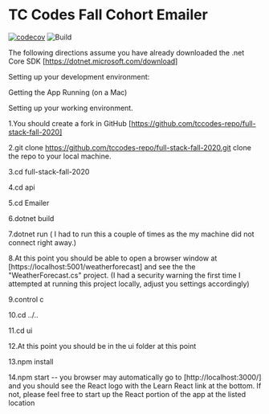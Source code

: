 # TC Codes Fall Cohort Emailer

[![codecov](https://codecov.io/gh/tccodes-repo/full-stack-fall-2020/branch/master/graph/badge.svg)](https://codecov.io/gh/tccodes-repo/full-stack-fall-2020)
![Build](https://github.com/tccodes-repo/full-stack-fall-2020/workflows/Build/badge.svg)

The following directions assume you have already downloaded the
.net Core SDK [https://dotnet.microsoft.com/download]

Setting up your development environment:

Getting the App Running
(on a Mac)

Setting up your working environment.

1.You should create a fork in GitHub [https://github.com/tccodes-repo/full-stack-fall-2020]

2.git clone https://github.com/tccodes-repo/full-stack-fall-2020.git clone the repo to your local machine.

3.cd full-stack-fall-2020

4.cd api

5.cd Emailer

6.dotnet build

7.dotnet run ( I had to run this a couple of times as the my machine did not connect right away.)

8.At this point you should be able to open a browser window at
[https://localhost:5001/weatherforecast] and see the the "WeatherForecast.cs" project. (I had a security warning the first time I attempted at running this project locally, adjust you settings accordingly)

9.control c

10.cd ../..

11.cd ui

12.At this point you should be in the ui folder at this point

13.npm install

14.npm start -- you browser may automatically go to
[http://localhost:3000/] and you should see the React logo with the Learn React link at the bottom. If not, please feel free to start up the React portion of the app at the listed location